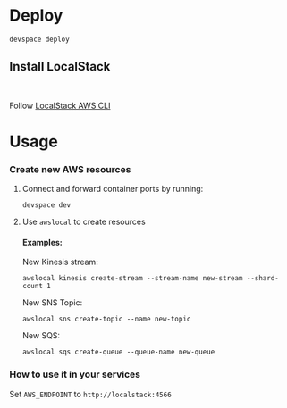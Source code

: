 
# Deploy 
```
devspace deploy
```

## Install LocalStack 
<br>

Follow [LocalStack AWS CLI](https://docs.localstack.cloud/integrations/aws-cli/#localstack-aws-cli-awslocal)


# Usage

### Create new AWS resources

1. Connect and forward container ports by running: 
    ``` 
    devspace dev 
    ``` 
2. Use ```awslocal``` to create resources
 
    #### Examples:

    New Kinesis stream:

    ``` 
    awslocal kinesis create-stream --stream-name new-stream --shard-count 1
    ```
    New SNS Topic:
    ```
    awslocal sns create-topic --name new-topic
    ```

    New SQS: 
    ```
    awslocal sqs create-queue --queue-name new-queue
    ```

### How to use it in your services

Set ```AWS_ENDPOINT``` to ``` http://localstack:4566 ```